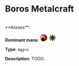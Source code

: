 <!-- This page is automatically generated by Myr: do not update it manually. Changes directly applied here will be lost. -->
# Boros Metalcraft
<br/>
**Aliases**: 

**Dominant mana**: <img src="../resources/images/mana/R.png" width="25"/> <img src="../resources/images/mana/W.png" width="25"/>

**Type**: `Aggro`

**Description**: TODO.











